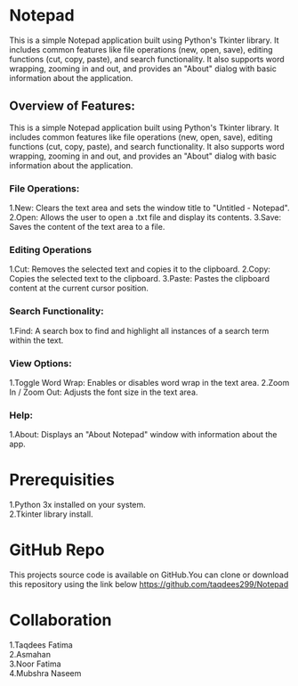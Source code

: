 # Notepad
This is a simple Notepad application built using Python's Tkinter library. It includes common features like file operations (new, open, save), editing functions (cut, copy, paste), and search functionality. It also supports word wrapping, zooming in and out, and provides an "About" dialog with basic information about the application.
## Overview of Features:
This is a simple Notepad application built using Python's Tkinter library. It includes common features like file operations (new, open, save), editing functions (cut, copy, paste), and search functionality. It also supports word wrapping, zooming in and out, and provides an "About" dialog with basic information about the application.

### File Operations:
1.New: Clears the text area and sets the window title to "Untitled - Notepad".
2.Open: Allows the user to open a .txt file and display its contents.
3.Save: Saves the content of the text area to a file.
### Editing Operations
1.Cut: Removes the selected text and copies it to the clipboard.
2.Copy: Copies the selected text to the clipboard.
3.Paste: Pastes the clipboard content at the current cursor position.
### Search Functionality:
1.Find: A search box to find and highlight all instances of a search term within the text.
### View Options:
1.Toggle Word Wrap: Enables or disables word wrap in the text area.
2.Zoom In / Zoom Out: Adjusts the font size in the text area.
### Help:
1.About: Displays an "About Notepad" window with information about the app.

# Prerequisities
1.Python 3x installed on your system.<br>
2.Tkinter library install.

# GitHub Repo

This projects source code is available on GitHub.You can clone or download this repository using the link below
https://github.com/taqdees299/Notepad

# Collaboration
1.Taqdees Fatima <br>
2.Asmahan <br>
3.Noor Fatima <br>
4.Mubshra Naseem <br>
